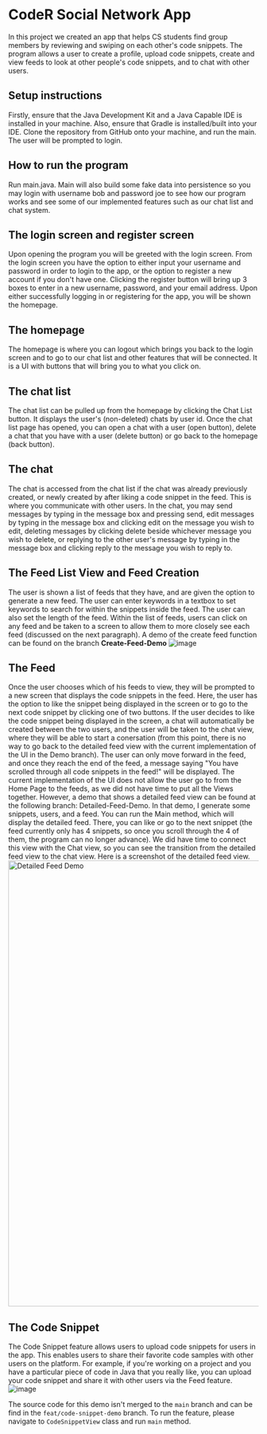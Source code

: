 

# CodeR Social Network App
In this project we created an app that helps CS students find group members by reviewing and swiping on each other's code snippets. The program allows a user to create a profile, upload code snippets, create and view feeds to look at other people's code snippets, and to chat with other users. 

## Setup instructions 
Firstly, ensure that the Java Development Kit and a Java Capable IDE is installed in your machine. Also, ensure that Gradle is installed/built into your IDE.
Clone the repository from GitHub onto your machine, and run the main. The user will be prompted to login. 

## How to run the program 
Run main.java. Main will also build some fake data into persistence so you may login with username bob and password joe to see how our program works and see some of our implemented features such as our chat list and chat system. 

## The login screen and register screen
Upon opening the program you will be greeted with the login screen. From the login screen you have the option to either input your username and password in order to login to the app, or the option to register a new account if you don't have one. Clicking the register button will bring up 3 boxes to enter in a new username, password, and your email address. Upon either successfully logging in or registering for the app, you will be shown the homepage. 

## The homepage
The homepage is where you can logout which brings you back to the login screen and to go to our chat list and other features that will be connected. It is a UI with buttons that will bring you to what you click on.

## The chat list
The chat list can be pulled up from the homepage by clicking the Chat List button. It displays the user's (non-deleted) 
chats by user id. Once the chat list page has opened, you can open a chat with a user (open button), delete a chat that 
you have with a user (delete button) or go back to the homepage (back button).

## The chat
The chat is accessed from the chat list if the chat was already previously created, or newly created by after liking a code snippet in the feed. This is where you communicate with other users. In the chat, you may send messages by typing in the message box and pressing send, edit messages by typing in the message box and clicking edit on the message you wish to edit, deleting messages by clicking delete beside whichever message you wish to delete, or replying to the other user's message by typing in the message box and clicking reply to the message you wish to reply to.

## The Feed List View and Feed Creation
The user is shown a list of feeds that they have, and are given the option to generate a new feed. The user can enter keywords in a textbox to set keywords to search for within the snippets inside the feed. The user can also set the length of the feed. Within the list of feeds, users can click on any feed and be taken to a screen to allow them to more closely see each feed (discussed on the next paragraph). A demo of the create feed function can be found on the branch **Create-Feed-Demo**
![image](https://user-images.githubusercontent.com/46763768/206085545-39dc982f-31f1-4a77-a986-660c7bcb65a8.png)

## The Feed
Once the user chooses which of his feeds to view, they will be prompted to a new screen that displays the code snippets in the feed. Here, the user has the option to like the snippet being displayed in the screen or to go to the next code snippet by clicking one of two buttons. If the user decides to like the code snippet being displayed in the screen, a chat will automatically be created between the two users, and the user will be taken to the chat view, where they will be able to start a conersation (from this point, there is no way to go back to the detailed feed view with the current implementation of the UI in the Demo branch). The user can only move forward in the feed, and once they reach the end of the feed, a message saying "You have scrolled through all code snippets in the feed!" will be displayed. The current implementation of the UI does not allow the user go to from the Home Page to the feeds, as we did not have time to put all the Views together. However, a demo that shows a detailed feed view can be found at the following branch: Detailed-Feed-Demo. In that demo, I generate some snippets, users, and a feed. You can run the Main method, which will display the detailed feed. There, you can like or go to the next snippet (the feed currently only has 4 snippets, so once you scroll through the 4 of them, the program can no longer advance). We did have time to  connect this view with the Chat view, so you can see the transition from the detailed feed view to the chat view. Here is a screenshot of the detailed feed view.
<img width="895" alt="Detailed Feed Demo" src="https://user-images.githubusercontent.com/113131204/206087562-fd8ea07c-4bcb-4634-a377-5250e4434b05.png">


## The Code Snippet
The Code Snippet feature allows users to upload code snippets for users in the app. This enables users to share their favorite code samples with other users on the platform. For example, if you're working on a project and you have a particular piece of code in Java that you really like, you can upload your code snippet and share it with other users via the Feed feature.
![image](https://user-images.githubusercontent.com/113304652/206086134-28959750-214e-4b0a-92d4-de6fbacc81ec.png)

The source code for this demo isn't merged to the `main` branch and can be find in the `feat/code-snippet-demo` branch. To run the feature, please navigate to `CodeSnippetView` class and run `main` method.


